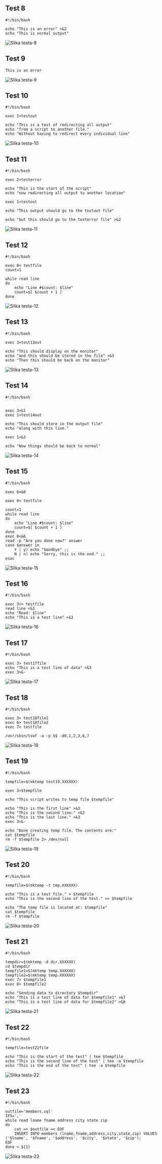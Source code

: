 ## Test 8

```shell
#!/bin/bash

echo "This is an error" >&2
echo "This is normal output"
```

![Slika testa-8](chapter15-slike/test-8.png)

## Test 9

```shell
This is an error
```

![Slika testa-9](chapter15-slike/test-9.png)

## Test 10

```shell
#!/bin/bash

exec 1>testout

echo "This is a test of redirecting all output"
echo "from a script to another file."
echo "Without having to redirect every individual line"
```

![Slika testa-10](chapter15-slike/test-10.png)

## Test 11

```shell
#!/bin/bash

exec 2>testerror

echo "This is the start of the script"
echo "now redirecting all output to another location"

exec 1>testout

echo "This output should go to the testout file"

echo "but this should go to the testerror file" >&2
```

![Slika testa-11](chapter15-slike/test-11.png)

## Test 12

```shell
#!/bin/bash

exec 0< testfile
count=1

while read line
do
	echo "Line #$count: $line"
	count=$[ $count + 1 ]
done
```

![Slika testa-12](chapter15-slike/test-12.png)

## Test 13

```shell
#!/bin/bash

exec 3>test13out

echo "This should display on the monitor"
echo "and this should be stored in the file" >&3
echo "Then this should be back on the monitor"
```

![Slika testa-13](chapter15-slike/test-13.png)

## Test 14

```shell
#!/bin/bash


exec 3>&1
exec 1>test14out

echo "This should store in the output file"
echo "along with this line."

exec 1>&3

echo "Now things should be back to normal"
```

![Slika testa-14](chapter15-slike/test-14.png)

## Test 15

```shell
#!/bin/bash

exec 6<&0

exec 0< testfile

count=1
while read line
do
	echo "Line #$count: $line"
	count=$[ $count + 1 ]
done
exec 0<&6
read -p "Are you done now?" answer
case $answer in
	Y | y) echo "Goodbye" ;;
	N | n) echo "Sorry, this is the end." ;;
esac
```

![Slika testa-15](chapter15-slike/test-15.png)

## Test 16

```shell
#!/bin/bash

exec 3<> testfile
read line <&3
echo "Read: $line"
echo "This is a test line" >&3
```

![Slika testa-16](chapter15-slike/test-16.png)

## Test 17

```shell
#!/bin/bash

exec 3> test17file
echo "This is a test line of data" >&3
exec 3>&-
```

![Slika testa-17](chapter15-slike/test-17.png)

## Test 18

```shell
#!/bin/bash

exec 3> test18file1
exec 6> test18file2
exec 7< testfile

/usr/sbin/lsof -a -p $$ -d0,1,2,3,6,7
```

![Slika testa-18](chapter15-slike/test-18.png)

## Test 19

```shell
#!/bin/bash

tempfile=$(mktemp test19.XXXXXX)

exec 3>$tempfile

echo "This script writes to temp file $tempfile"

echo "This is the first line" >&3
echo "This is the second line." >&3
echo "This is the last line." >&3
exec 3>&-

echo "Done creating temp file. The contents are:"
cat $tempfile
rm -f $tempfile 2> /dev/null
```

![Slika testa-19](chapter15-slike/test-19.png)

## Test 20

```shell
#!/bin/bash

tempfile=$(mktemp -t tmp.XXXXXX)

echo "This is a test file." > $tempfile
echo "This is the second line of the test." >> $tempfile

echo "The temp file is located at: $tempfile"
cat $tempfile
rm -f $tempfile
```

![Slika testa-20](chapter15-slike/test-20.png)

## Test 21

```shell
#!/bin/bash

tempdir=$(mktemp -d dir.XXXXXX)
cd $tempdir
tempfile1=$(mktemp temp.XXXXXX)
tempfile2=$(mktemp temp.XXXXXX)
exec 7> $tempfile1
exec 8> $tempfile2

echo "Sending data to directory $tempdir"
echo "This is a test line of data for $tempfile1" >&7
echo "This is a test line of data for $tempfile2" >&8
```

![Slika testa-21](chapter15-slike/test-21.png)

## Test 22

```shell
#!/bin/bash

tempfile=test22file

echo "This is the start of the test" | tee $tempfile
echo "This is the second line of the test" | tee -a $tempfile
echo "This is the end of the test" | tee -a $tempfile
```

![Slika testa-22](chapter15-slike/test-22.png)

## Test 23

```shell
#!/bin/bash

outfile='members.sql'
IFS=','
while read lname fname address city state zip
do
	cat >> $outfile << EOF
	INSERT INTO members (lname,fname,address,city,state,zip) VALUES
('$lname', '$fname', '$address', '$city', '$state', '$zip');
EOF
done < ${1}
```

![Slika testa-23](chapter15-slike/test-23.png)
